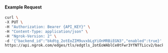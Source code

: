 <!-- Code generated for API Clients. DO NOT EDIT. -->

#### Example Request

```bash
curl \
-X PUT \
-H "Authorization: Bearer {API_KEY}" \
-H "Content-Type: application/json" \
-H "Ngrok-Version: 2" \
-d '{"backend_id":"bkdtg_2otEoZIM9uvxbLgYiOnMRBiEGN3","enabled":true}' \
https://api.ngrok.com/edges/tls/edgtls_2otEoWAblCe0tFwr3YfNTTLicv2/backend
```

